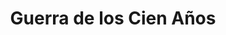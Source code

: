 ﻿---
title: "Guerra de los Cien Años"
permalink: periodes_252.html
layout: periode
dataInici: 1337-01-01
dataFi: 1453-10-17
sidebar: periodes
pares:
  - 298:
    title: "Baja Edad Media en Europa"
    dataInici: "(1000)"
    dataFi: "(1500)"

fills:
  - 261:
    title: "Batalla de Crécy"
    dataInici: "(1346-08-26)"

  - 457:
    title: "Batalla de Neville's Cross"
    dataInici: "(1346-10-17)"

  - 262:
    title: "Batalla de Poitiers"
    dataInici: "(1356-09-19)"

  - 263:
    title: "Batalla de Azincourt"
    dataInici: "(1415-10-25)"

  - 657:
    title: "Juana de Arco"
    dataInici: "(1428)"
    dataFi: "(1431-05-30)"

  - 701:
    title: "Batalla de Anthon"
    dataInici: "(1430-06-11)"

  - 253:
    title: "Batalla de Formigny"
    dataInici: "(1450-04-15)"

jocsPrincipals:
  - title: "The Hundred Years War"
    bggId: 10214

jocsEscenaris:
  - title: "Warriors of God"
    bggId: 23679
    dataInici: 
    dataFi: 

jocsEpoca:
jocsEpocaEscenaris:
---
